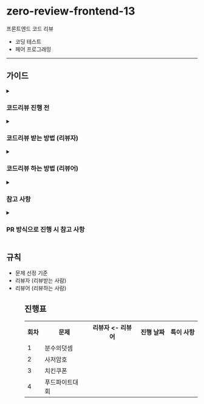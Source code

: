 # zero-review-frontend-13

프론트엔드 코드 리뷰

- 코딩 테스트
- 페어 프로그래밍

<hr> 

## 가이드
<details>
  <summary><h3>코드리뷰 진행 전</h3></summary>
</details>
<details>
  <summary><h3>코드리뷰 받는 방법 (리뷰자)</h3></summary>
</details>
<details>
  <summary><h3>코드리뷰 하는 방법 (리뷰어)</h3></summary>
</details>
<details>
  <summary><h3>참고 사항</h3></summary>
</details>
<details>
  <summary><h3>PR 방식으로 진행 시 참고 사항</h3></summary>
</details>

## 규칙

<ul>
  <li>문제 선정 기준 </li>
  <li>리뷰자 (리뷰받는 사람)</li>
  <li>리뷰어 (리뷰하는 사람)</li>
<ul>
 
## 진행표
  
<table>
  <tr>
    <th>회차</th>
    <th>문제</th>
    <th>리뷰자 <- 리뷰어</th>
    <th>진행 날짜</th>
    <th>특이 사항</th>
  <tr>
  <tr>
    <td>1</td>
    <td>분수의덧셈</td>
    <td></td>
    <td></td>
    <td></td>
  </tr>
  <tr>
    <td>2</td>
    <td>사저암호</td>
    <td></td>
    <td></td>
    <td></td>
  </tr>
  <tr>
    <td>3</td>
    <td>치킨쿠폰</td>
    <td></td>
    <td></td>
    <td></td>
  </tr>
  <tr>
    <td>4</td>
    <td>푸드파이트대회</td>
    <td></td>
    <td></td>
    <td></td>
  </tr>
</table>
